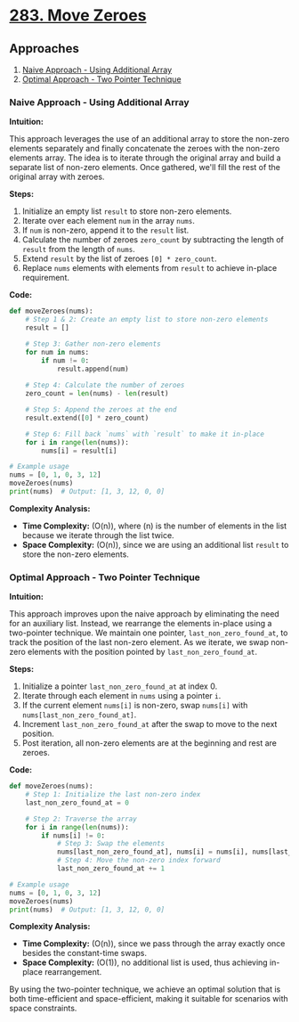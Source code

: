 # [283. Move Zeroes](https://leetcode.com/problems/move-zeroes/)

## Approaches
1. [Naive Approach - Using Additional Array](#naive-approach)
2. [Optimal Approach - Two Pointer Technique](#optimal-approach)

### Naive Approach - Using Additional Array

**Intuition:**

This approach leverages the use of an additional array to store the non-zero elements separately and finally concatenate the zeroes with the non-zero elements array. The idea is to iterate through the original array and build a separate list of non-zero elements. Once gathered, we'll fill the rest of the original array with zeroes.

**Steps:**

1. Initialize an empty list `result` to store non-zero elements.
2. Iterate over each element `num` in the array `nums`.
3. If `num` is non-zero, append it to the `result` list.
4. Calculate the number of zeroes `zero_count` by subtracting the length of `result` from the length of `nums`.
5. Extend `result` by the list of zeroes `[0] * zero_count`.
6. Replace `nums` elements with elements from `result` to achieve in-place requirement.

**Code:**

```python
def moveZeroes(nums):
    # Step 1 & 2: Create an empty list to store non-zero elements
    result = []

    # Step 3: Gather non-zero elements
    for num in nums:
        if num != 0:
            result.append(num)
    
    # Step 4: Calculate the number of zeroes
    zero_count = len(nums) - len(result)

    # Step 5: Append the zeroes at the end
    result.extend([0] * zero_count)

    # Step 6: Fill back `nums` with `result` to make it in-place
    for i in range(len(nums)):
        nums[i] = result[i]

# Example usage
nums = [0, 1, 0, 3, 12]
moveZeroes(nums)
print(nums)  # Output: [1, 3, 12, 0, 0]
```

**Complexity Analysis:**

- **Time Complexity:** \(O(n)\), where \(n\) is the number of elements in the list because we iterate through the list twice.
- **Space Complexity:** \(O(n)\), since we are using an additional list `result` to store the non-zero elements.

### Optimal Approach - Two Pointer Technique

**Intuition:**

This approach improves upon the naive approach by eliminating the need for an auxiliary list. Instead, we rearrange the elements in-place using a two-pointer technique. We maintain one pointer, `last_non_zero_found_at`, to track the position of the last non-zero element. As we iterate, we swap non-zero elements with the position pointed by `last_non_zero_found_at`.

**Steps:**

1. Initialize a pointer `last_non_zero_found_at` at index 0.
2. Iterate through each element in `nums` using a pointer `i`.
3. If the current element `nums[i]` is non-zero, swap `nums[i]` with `nums[last_non_zero_found_at]`.
4. Increment `last_non_zero_found_at` after the swap to move to the next position.
5. Post iteration, all non-zero elements are at the beginning and rest are zeroes.

**Code:**

```python
def moveZeroes(nums):
    # Step 1: Initialize the last non-zero index
    last_non_zero_found_at = 0

    # Step 2: Traverse the array
    for i in range(len(nums)):
        if nums[i] != 0:
            # Step 3: Swap the elements
            nums[last_non_zero_found_at], nums[i] = nums[i], nums[last_non_zero_found_at]
            # Step 4: Move the non-zero index forward
            last_non_zero_found_at += 1

# Example usage
nums = [0, 1, 0, 3, 12]
moveZeroes(nums)
print(nums)  # Output: [1, 3, 12, 0, 0]
```

**Complexity Analysis:**

- **Time Complexity:** \(O(n)\), since we pass through the array exactly once besides the constant-time swaps.
- **Space Complexity:** \(O(1)\), no additional list is used, thus achieving in-place rearrangement.

By using the two-pointer technique, we achieve an optimal solution that is both time-efficient and space-efficient, making it suitable for scenarios with space constraints.

